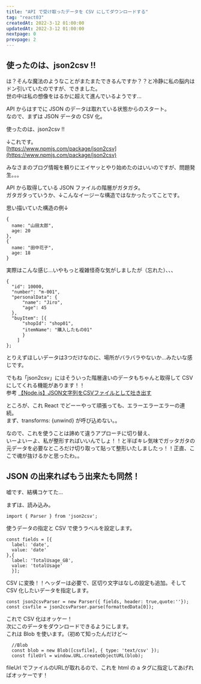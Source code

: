 ```yaml
---
title: "API で受け取ったデータを CSV にしてダウンロードする"
tag: "react03"
createdAt: 2022-3-12 01:00:00
updatedAt: 2022-3-12 01:00:00
nextpage: 0
prevpage: 2
---
```


## 使ったのは、json2csv !!

は？そんな魔法のようなことがまたまたできるんですか？？と冷静に私の脳内はドン引いていたのですが、できました。  
世の中は私の想像をはるかに超えて進んでいるようです…

API からはすでに JSON のデータは取れている状態からのスタート。  
なので、まずは JSON データの CSV 化。  

使ったのは、json2csv !!

↓これです。  
[https://www.npmjs.com/package/json2csv](https://www.npmjs.com/package/json2csv)


みなさまのブログ情報を頼りにエイヤッとやり始めたのはいいのですが、問題発生。。。

API から取得している JSON ファイルの階層がガタガタ。  
ガタガタっていうか、↓こんなイージーな構造ではなかったってことです。

思い描いていた構造の例↓

    {
      name: "山田太郎",
      age: 20
    },
    {
      name: "田中花子",
      age: 18
    }

実際はこんな感じ…いやもっと複雑怪奇な気がしましたが（忘れた）、、、

    {
      "id": 10000,
      "number": "m-001",
      "personalData": {
          "name": "Jiro",
          "age": 45
      },
      "buyItem": [{
          "shopId": "shop01",
          "itemName": "購入したもの01"
          }
        ]
    };

とりえずほしいデータは3つだけなのに、場所がバラバラやないか…みたいな感じです。  

でもね「json2csv」にはそういった階層違いのデータもちゃんと取得して CSV にしてくれる機能があります！！  
参考 [【Node.js】JSON文字列をCSVファイルとして吐き出す](https://qiita.com/kum44/items/d11f97ecee3e46d3195d)  

ところが、これ React でどーーやって頑張っても、エラーエラーエラーの連続。  
まず、transforms: {unwind}  が呼び込めない。。

なので、これを使うことは諦めて違うアプローチに切り替え、  
いーよいーよ、私が整形すればいいんでしょ！！と半ばキレ気味でガッタガタの元データを必要なところだけ切り取って貼って整形いたしましたっ！！正直、ここで魂が抜けるかと思ったわ。。

## JSON の出来ればもう出来たも同然！

嘘です、結構コケてた…

まずは、読み込み。

    import { Parser } from 'json2csv';


使うデータの指定と CSV で使うラベルを設定します。

    const fields = [{
      label: 'date',
      value: 'date'
    },{
      label: 'TotalUsage_GB',
      value: 'totalUsage'
      }];

CSV に変換！！ヘッダーは必要で、区切り文字はなしの設定も追加。そして CSV 化したいデータを指定します。

    const json2csvParser = new Parser({ fields, header: true,quote:''});
    const csvfile = json2csvParser.parse(formattedData[0]);

これで CSV 化はオッケー！  
次にこのデータをダウンロードできるようにします。  
これは Blob を使います。（初めて知ったんだけど～

      //Blob
      const blob = new Blob([csvfile], { type: 'text/csv' });
      const fileUrl = window.URL.createObjectURL(blob);

fileUrl でファイルのURLが取れるので、これを html の a タグに指定してあげればオッケーです！
